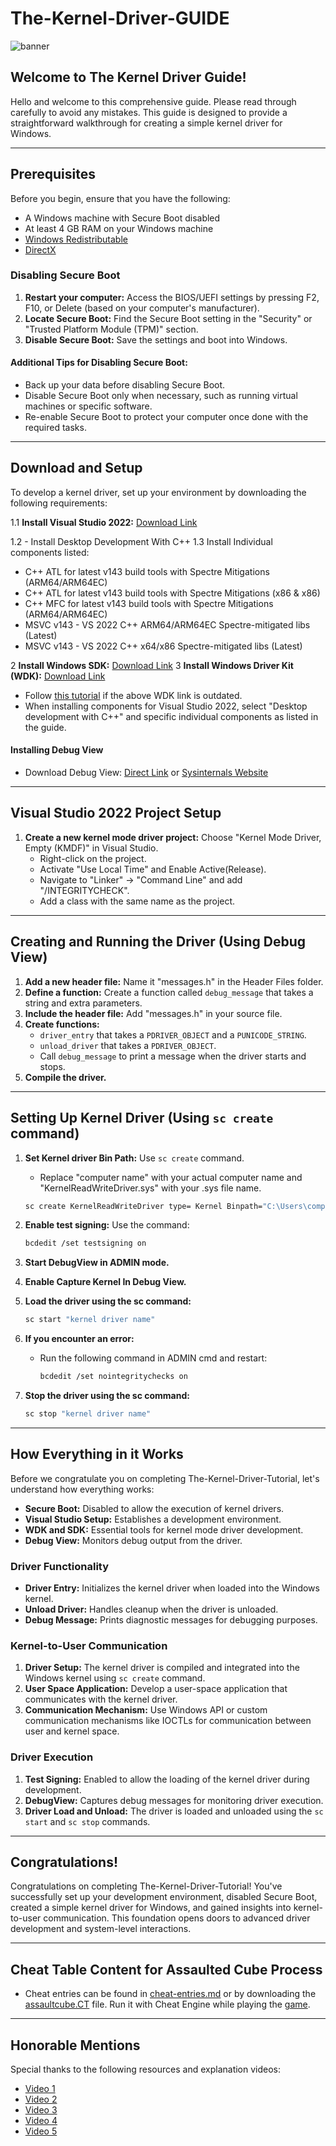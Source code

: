 # The-Kernel-Driver-GUIDE

![banner](https://github.com/CollinEdward/The-Kernel-Driver-Tutorial/assets/66748817/998669c2-d062-4ce0-a671-2917e84058ca)

## Welcome to The Kernel Driver Guide!

Hello and welcome to this comprehensive guide. Please read through carefully to avoid any mistakes. This guide is designed to provide a straightforward walkthrough for creating a simple kernel driver for Windows.

---

## Prerequisites

Before you begin, ensure that you have the following:

- A Windows machine with Secure Boot disabled
- At least 4 GB RAM on your Windows machine
- [Windows Redistributable](https://download.visualstudio.microsoft.com/download/pr/a061be25-c14a-489a-8c7c-bb72adfb3cab/4DFE83C91124CD542F4222FE2C396CABEAC617BB6F59BDCBDF89FD6F0DF0A32F/VC_redist.x64.exe)
- [DirectX](https://download.microsoft.com/download/1/7/1/1718CCC4-6315-4D8E-9543-8E28A4E18C4C/dxwebsetup.exe)

### Disabling Secure Boot

1. **Restart your computer:** Access the BIOS/UEFI settings by pressing F2, F10, or Delete (based on your computer's manufacturer).
2. **Locate Secure Boot:** Find the Secure Boot setting in the "Security" or "Trusted Platform Module (TPM)" section.
3. **Disable Secure Boot:** Save the settings and boot into Windows.

#### Additional Tips for Disabling Secure Boot:

- Back up your data before disabling Secure Boot.
- Disable Secure Boot only when necessary, such as running virtual machines or specific software.
- Re-enable Secure Boot to protect your computer once done with the required tasks.

---

## Download and Setup

To develop a kernel driver, set up your environment by downloading the following requirements:

1.1 **Install Visual Studio 2022:** [Download Link](https://visualstudio.microsoft.com/downloads/)

1.2 - Install Desktop Development With C++
1.3 Install Individual components listed:  
  - C++ ATL for latest v143 build tools with Spectre Mitigations (ARM64/ARM64EC)
  - C++ ATL for latest v143 build tools with Spectre Mitigations (x86 & x86)
  - C++ MFC for latest v143 build tools with Spectre Mitigations (ARM64/ARM64EC)
  - MSVC v143 - VS 2022 C++ ARM64/ARM64EC Spectre-mitigated libs (Latest)
  - MSVC v143 - VS 2022 C++ x64/x86 Spectre-mitigated libs (Latest)


2 **Install Windows SDK:** [Download Link](https://developer.microsoft.com/en-us/windows/downloads/windows-sdk/)
3 **Install Windows Driver Kit (WDK):** [Download Link](https://learn.microsoft.com/en-us/windows-hardware/drivers/download-the-wdk)

- Follow [this tutorial](https://learn.microsoft.com/en-us/windows-hardware/drivers/download-the-wdk) if the above WDK link is outdated.
- When installing components for Visual Studio 2022, select "Desktop development with C++" and specific individual components as listed in the guide.

#### Installing Debug View

- Download Debug View: [Direct Link](https://download.sysinternals.com/files/DebugView.zip) or [Sysinternals Website](https://learn.microsoft.com/en-us/sysinternals/downloads/debugview)

---

## Visual Studio 2022 Project Setup

1. **Create a new kernel mode driver project:** Choose "Kernel Mode Driver, Empty (KMDF)" in Visual Studio.
   - Right-click on the project.
   - Activate "Use Local Time" and Enable Active(Release).
   - Navigate to "Linker" -> "Command Line" and add "/INTEGRITYCHECK".
   - Add a class with the same name as the project.

---

## Creating and Running the Driver (Using Debug View)

1. **Add a new header file:** Name it "messages.h" in the Header Files folder.
2. **Define a function:** Create a function called `debug_message` that takes a string and extra parameters.
3. **Include the header file:** Add "messages.h" in your source file.
4. **Create functions:** 
   - `driver_entry` that takes a `PDRIVER_OBJECT` and a `PUNICODE_STRING`.
   - `unload_driver` that takes a `PDRIVER_OBJECT`.
   - Call `debug_message` to print a message when the driver starts and stops.
5. **Compile the driver.**

---

## Setting Up Kernel Driver (Using `sc create` command)

1. **Set Kernel driver Bin Path:** Use `sc create` command.
   - Replace "computer name" with your actual computer name and "KernelReadWriteDriver.sys" with your .sys file name.

   ```bash
   sc create KernelReadWriteDriver type= Kernel Binpath="C:\Users\computer name\source\repos\KernelReadWriteDriver\x64\Release\KernelReadWriteDriver.sys"
   ```

2. **Enable test signing:** Use the command:
   ```bash
   bcdedit /set testsigning on
   ```

3. **Start DebugView in ADMIN mode.**
4. **Enable Capture Kernel In Debug View.**

5. **Load the driver using the sc command:**
   ```bash
   sc start "kernel driver name"
   ```

6. **If you encounter an error:**
   - Run the following command in ADMIN cmd and restart:
     ```bash
     bcdedit /set nointegritychecks on
     ```

7. **Stop the driver using the sc command:**
   ```bash
   sc stop "kernel driver name"
   ```

---

## How Everything in it Works

Before we congratulate you on completing The-Kernel-Driver-Tutorial, let's understand how everything works:

- **Secure Boot:** Disabled to allow the execution of kernel drivers.
- **Visual Studio Setup:** Establishes a development environment.
- **WDK and SDK:** Essential tools for kernel mode driver development.
- **Debug View:** Monitors debug output from the driver.

### Driver Functionality

- **Driver Entry:** Initializes the kernel driver when loaded into the Windows kernel.
- **Unload Driver:** Handles cleanup when the driver is unloaded.
- **Debug Message:** Prints diagnostic messages for debugging purposes.

### Kernel-to-User Communication

1. **Driver Setup:** The kernel driver is compiled and integrated into the Windows kernel using `sc create` command.
2. **User Space Application:** Develop a user-space application that communicates with the kernel driver.
3. **Communication Mechanism:** Use Windows API or custom communication mechanisms like IOCTLs for communication between user and kernel space.

### Driver Execution

1. **Test Signing:** Enabled to allow the loading of the kernel driver during development.
2. **DebugView:** Captures debug messages for monitoring driver execution.
3. **Driver Load and Unload:** The driver is loaded and unloaded using the `sc start` and `sc stop` commands.

---

## Congratulations!

Congratulations on completing The-Kernel-Driver-Tutorial! You've successfully set up your development environment, disabled Secure Boot, created a simple kernel driver for Windows, and gained insights into kernel-to-user communication. This foundation opens doors to advanced driver development and system-level interactions.

---

## Cheat Table Content for Assaulted Cube Process

- Cheat entries can be found in [cheat-entries.md](cheat-entries.md) or by downloading the [assaultcube.CT](assaultcube.CT) file. Run it with Cheat Engine while playing the [game](https://github.com/assaultcube/AC/releases/tag/v1.3.0.2).

---

## Honorable Mentions

Special thanks to the following resources and explanation videos:

- [Video 1](https://www.youtube.com/watch?v=6TBQ7lWYQ0g)
- [Video 2](https://www.youtube.com/watch?v=EaxaQYESDlM)
- [Video 3](https://www.youtube.com/watch?v=KzD_nc5B_8w)
- [Video 4](https://www.youtube.com/watch?v=eumG222Efzs)
- [Video 5](https://www.youtube.com/watch?v=8oC0w6WhZ1E)
